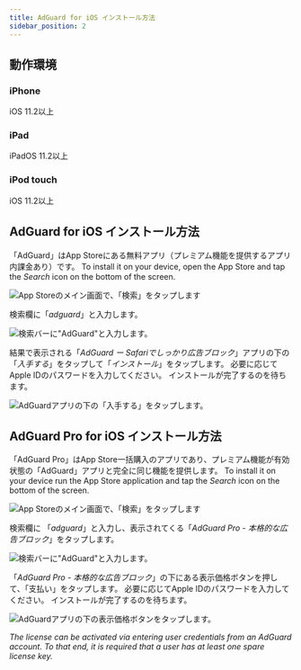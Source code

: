 ```yaml
---
title: AdGuard for iOS インストール方法
sidebar_position: 2
---
```


## 動作環境

### iPhone

iOS 11.2以上

### iPad

iPadOS 11.2以上

### iPod touch

iOS 11.2以上

## AdGuard for iOS インストール方法

「AdGuard」はApp Storeにある無料アプリ（プレミアム機能を提供するアプリ内課金あり）です。 To install it on your device, open the App Store and tap the _Search_ icon on the bottom of the screen.

![App Storeのメイン画面で、「検索」をタップします](https://cdn.adguard.com/public/Adguard/kb/installation/iOS/en/1.png)

検索欄に「_adguard_」と入力します。

![検索バーに"AdGuard"と入力します。](https://cdn.adguard.com/public/Adguard/kb/installation/iOS/en/2.png)

結果で表示される「_AdGuard ー Safariでしっかり広告ブロック_」アプリの下の「_入手する_」をタップして「_インストール_」をタップします。 必要に応じてApple IDのパスワードを入力してください。 インストールが完了するのを待ちます。

![AdGuardアプリの下の「入手する」をタップします。](https://cdn.adguard.com/public/Adguard/kb/installation/iOS/en/3.png)

## AdGuard Pro for iOS インストール方法

「AdGuard Pro」はApp Store一括購入のアプリであり、プレミアム機能が有効状態の「AdGuard」アプリと完全に同じ機能を提供します。 To install it on your device run the App Store application and tap the _Search_ icon on the bottom of the screen.

![App Storeのメイン画面で、「検索」をタップします](https://cdn.adguard.com/public/Adguard/kb/installation/iOS/en/1.png)

検索欄に 「_adguard_」と入力し、表示されてくる「_AdGuard Pro - 本格的な広告ブロック_」をタップします。

![検索バーに"AdGuard"と入力します。](https://cdn.adguard.com/public/Adguard/kb/installation/iOS/en/2.png)

「_AdGuard Pro - 本格的な広告ブロック_」の下にある表示価格ボタンを押して、「支払い」をタップします。 必要に応じてApple IDのパスワードを入力してください。 インストールが完了するのを待ちます。

![AdGuardアプリの下の表示価格ボタンをタップします。](https://cdn.adguard.com/public/Adguard/kb/installation/iOS/en/3.png)

*The license can be activated via entering user credentials from an AdGuard account. To that end, it is required that a user has at least one spare license key.*